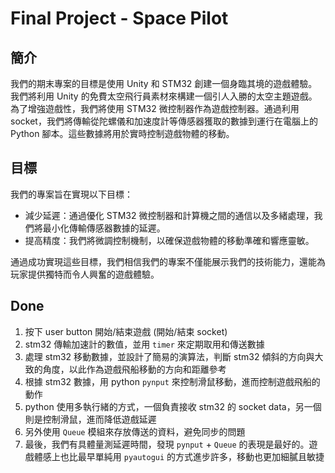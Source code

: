 # Final Project - Space Pilot

## 簡介

我們的期末專案的目標是使用 Unity 和 STM32 創建一個身臨其境的遊戲體驗。我們將利用 Unity 的免費太空飛行員素材來構建一個引人入勝的太空主題遊戲。為了增強遊戲性，我們將使用 STM32 微控制器作為遊戲控制器。通過利用 socket，我們將傳輸從陀螺儀和加速度計等傳感器獲取的數據到運行在電腦上的 Python 腳本。這些數據將用於實時控制遊戲物體的移動。

## 目標

我們的專案旨在實現以下目標：

- 減少延遲：通過優化 STM32 微控制器和計算機之間的通信以及多緒處理，我們將最小化傳輸傳感器數據的延遲。
- 提高精度：我們將微調控制機制，以確保遊戲物體的移動準確和響應靈敏。

通過成功實現這些目標，我們相信我們的專案不僅能展示我們的技術能力，還能為玩家提供獨特而令人興奮的遊戲體驗。

## Done

1. 按下 user button 開始/結束遊戲 (開始/結束 socket)
2. stm32 傳輸加速計的數值，並用 `timer` 來定期取用和傳送數據
3. 處理 stm32 移動數據，並設計了簡易的演算法，判斷 stm32 傾斜的方向與大致的角度，以此作為遊戲飛船移動的方向和距離參考
4. 根據 stm32 數據，用 python `pynput` 來控制滑鼠移動，進而控制遊戲飛船的動作
5. python 使用多執行緒的方式，一個負責接收 stm32 的 socket data，另一個則是控制滑鼠，進而降低遊戲延遲
6. 另外使用 `Queue` 模組來存放傳送的資料，避免同步的問題
7. 最後，我們有具體量測延遲時間，發現 `pynput` + `Queue` 的表現是最好的。遊戲體感上也比最早單純用 `pyautogui` 的方式進步許多，移動也更加細膩且敏捷
